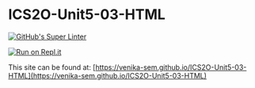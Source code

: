 # ICS2O-Unit5-03-HTML

[![GitHub's Super Linter](https://github.com/venika-sem/ICS2O-Unit5-02-HTML/workflows/GitHub's%20Super%20Linter/badge.svg)](https://github.com/venika-sem/ICS2O-Unit5-03-HTML/actions)

[![Run on Repl.it](https://repl.it/badge/github/venika-sem/ICS2O-Unit5-03-HTML)](https://repl.it/github/venika-sem/ICS2O-Unit5-03-HTML)

This site can be found at: [https://venika-sem.github.io/ICS2O-Unit5-03-HTML](https://venika-sem.github.io/ICS2O-Unit5-03-HTML)
